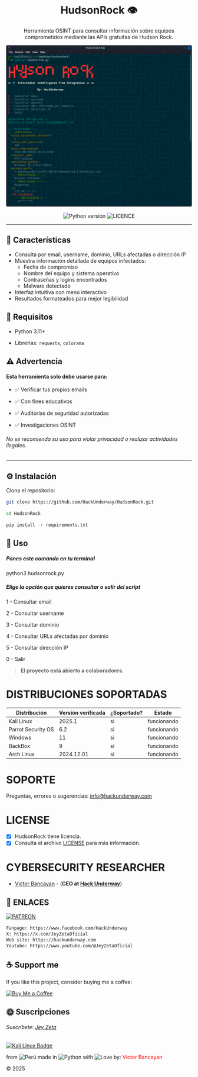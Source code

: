 <h1 align="center">HudsonRock 👁</h1>

<p align="center">
  Herramienta OSINT para consultar información sobre equipos comprometidos mediante las APIs gratuitas de Hudson Rock.
</p>

<p align="center">
  <img src="assets/HudsonRock.png"  title="HudsonRock" alt="HudsonRock" width="600"/>
</p>

<p align="center">
  <img src="https://img.shields.io/badge/Python-3.11+-blue.svg" alt="Python version">
  <img src="https://img.shields.io/badge/License-MIT-green" alt="LICENCE">
</p>

---

## 🚀 Características

- Consulta por email, username, dominio, URLs afectadas o dirección IP
- Muestra información detallada de equipos infectados:
  - Fecha de compromiso
  - Nombre del equipo y sistema operativo
  - Contraseñas y logins encontrados
  - Malware detectado
- Interfaz intuitiva con menú interactivo
- Resultados formateados para mejor legibilidad

## 📌 Requisitos

- Python 3.11+

- Librerías: `requests`, `colorama`

## ⚠️ Advertencia

#### Esta herramienta solo debe usarse para:

- ✅ Verificar tus propios emails

- ✅ Con fines educativos

- ✅ Auditorías de seguridad autorizadas

- ✅ Investigaciones OSINT

###### No se recomienda su uso para violar privacidad o realizar actividades ilegales.

---
## ⚙️ Instalación

Clona el repositorio:

```bash
git clone https://github.com/HackUnderway/HudsonRock.git
```
```bash
cd HudsonRock
```
```bash
pip install -r requirements.txt
```

## 🚀 Uso
##### Pones este comando en tu terminal

python3 hudsonrock.py

##### Elige la opción que quieres consultar o salir del script

1 - Consultar email

2 - Consultar username

3 - Consultar dominio

4 - Consultar URLs afectadas por dominio

5 - Consultar dirección IP

0 - Salir

> **El proyecto está abierto a colaboradores.**

# DISTRIBUCIONES SOPORTADAS
|Distribución | Versión verificada | 	¿Soportado? | 	Estado |
|--------------|--------------------|------|-------|
|Kali Linux| 2025.1| si| funcionando   |
|Parrot Security OS| 6.2| si | funcionando   |
|Windows| 11 | si | funcionando   |
|BackBox| 9 | si | funcionando   |
|Arch Linux| 2024.12.01 | si | funcionando   |

# SOPORTE
Preguntas, errores o sugerencias: info@hackunderway.com

# LICENSE
- [x] HudsonRock tiene licencia.
- [x] Consulta el archivo [LICENSE](https://github.com/HackUnderway/HudsonRock#MIT-1-ov-file) para más información.

# CYBERSECURITY RESEARCHER

* [Victor Bancayan](https://www.offsec.com/bug-bounty-program/) - (**CEO at [Hack Underway](https://hackunderway.com/)**) 

## 🔗 ENLACES
[![PATREON](https://img.shields.io/badge/patreon-000000?style=for-the-badge&logo=Patreon&logoColor=white)](https://www.patreon.com/c/HackUnderway)
```
Fanpage: https://www.facebook.com/HackUnderway
X: https://x.com/JeyZetaOficial
Web site: https://hackunderway.com
Youtube: https://www.youtube.com/@JeyZetaOficial
```

## ☕️ Support me

If you like this project, consider buying me a coffee:

[![Buy Me a Coffee](https://img.shields.io/badge/-Buy%20me%20a%20coffee-FFDD00?style=for-the-badge&logo=buy-me-a-coffee&logoColor=black)](https://www.buymeacoffee.com/hackunderway)

## 🌞 Suscripciones

###### Suscríbete: [Jey Zeta](https://www.facebook.com/JeyZetaOficial/subscribe/)

[![Kali Linux Badge](https://img.shields.io/badge/Kali%20Linux-1793D1?logo=kalilinux&logoColor=fff&style=plastic)](https://www.kali.org/)

from <img src="https://i.imgur.com/ngJCbSI.png" title="Perú"> made in <img src="https://i.imgur.com/NNfy2o6.png" title="Python"> with <img src="https://i.imgur.com/S86RzPA.png" title="Love"> by: <font color="red">Victor Bancayan</font>

© 2025
